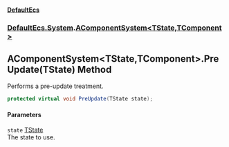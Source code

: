 #### [DefaultEcs](./index.md 'index')
### [DefaultEcs.System](./DefaultEcs-System.md 'DefaultEcs.System').[AComponentSystem&lt;TState,TComponent&gt;](./DefaultEcs-System-AComponentSystem-TState_TComponent-.md 'DefaultEcs.System.AComponentSystem&lt;TState,TComponent&gt;')
## AComponentSystem&lt;TState,TComponent&gt;.PreUpdate(TState) Method
Performs a pre-update treatment.  
```csharp
protected virtual void PreUpdate(TState state);
```
#### Parameters
<a name='DefaultEcs-System-AComponentSystem-TState_TComponent--PreUpdate(TState)-state'></a>
`state` [TState](./DefaultEcs-System-AComponentSystem-TState_TComponent-.md#DefaultEcs-System-AComponentSystem-TState_TComponent--TState 'DefaultEcs.System.AComponentSystem&lt;TState,TComponent&gt;.TState')  
The state to use.  
  
